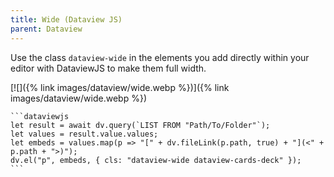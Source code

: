 ```yaml
---
title: Wide (Dataview JS)
parent: Dataview
---
```


Use the class `dataview-wide` in the elements you add directly within your editor with DataviewJS to make them full width.

[![]({% link images/dataview/wide.webp %})]({% link images/dataview/wide.webp %})


````
```dataviewjs
let result = await dv.query(`LIST FROM "Path/To/Folder"`);
let values = result.value.values;
let embeds = values.map(p => "[" + dv.fileLink(p.path, true) + "](<" + p.path + ">)");
dv.el("p", embeds, { cls: "dataview-wide dataview-cards-deck" });
```
````